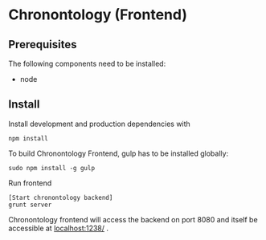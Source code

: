 # Chronontology (Frontend)

## Prerequisites

The following components need to be installed:
* node

## Install

Install development and production dependencies with

    npm install

To build Chronontology Frontend, gulp has to be installed globally:
 
    sudo npm install -g gulp

Run frontend 

	[Start chronontology backend]
    grunt server

Chronontology frontend will access the backend on port 8080 and
 itself be accessible at [localhost:1238/](http://localhost:1238/) .

